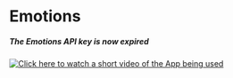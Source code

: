 # Emotions

##### The Emotions API key is now expired

[![Click here to watch a short video of the App being used](https://img.youtube.com/vi/dN4aGum-k3E/0.jpg)](https://www.youtube.com/watch?v=dN4aGum-k3E)
